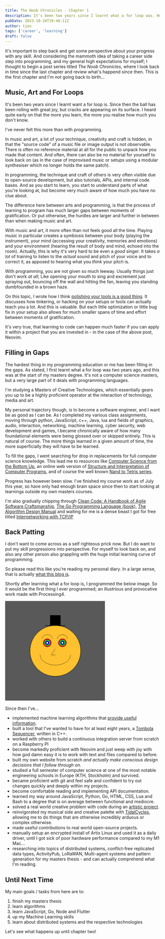```yaml
---
title: The Noob Chronicles - Chapter 1
description: It's been two years since I learnt what a for loop was. How's it been going since then?
pubDate: 2023-10-26T19:48:11Z 
author: tjex
tags: ['career', 'learning']
draft: false
---
```


It's important to step back and get some perspective about your progress with
any skill. And considering the mammoth idea of taking a career side step into
programming, and my general high expectations for myself; I thought to begin a
post series titled *The Noob Chronicles*, where I look back in time since the
last chapter and review what's happend since then. This is the first chapter
and I'm *not* going back to birth...

## Music, Art and For Loops

It's been two years since I learnt want a for loop is. Since then the ball has
been rolling with great joy, but cracks are appearing on its surface. I heard
quite early on that the more you learn, the more you realise how much you don't
know. 

I've never felt this more than with programming. 

In music and art, a lot of your technique, creativity and craft is hidden, in
that the "source code" of a music file or image output is not observable. There
is often no reference material at all for the public to unpack how you made
that content. And often, there can also be no material for yourself to look
back on (as in the case of improvised music or setups using a modular
synthesiser which no longer holds the same patch).

In programming, the technique and craft of others is very often visible due to
open-source development, but also tutorials, APIs, and internal code bases. And
as you start to learn, you start to understand parts of what you're looking at,
but become very much aware of how much you have no clue about. 

The difference here between arts and programming, is that the process of
learning to program has much larger gaps between moments of gratification. Or
put otherwise, the hurdles are larger and further in between than when making
music and art. 

With music and art, it more often than not feels good all the time. Playing
music in particular creates a symbiosis between your body (playing the
instrument), your mind (accessing your creativity, memories and emotions) and
your environment (hearing the result of body and mind, echoed into the room).
Actually, this is why it's very hard to be even a *good* singer. It takes *a
lot* of training to listen to the *actual* sound and pitch of your voice and to
correct it, as apposed to hearing what you *think* your pitch is.

With programming, you are not given so much leeway. Usually things just don't
work *at all*; Like opening your mouth to sing and excrement just spraying out,
bouncing off the wall and hitting the fan, leaving you standing dumbfounded in
a brown haze.

On this topic, I wrote how I think [polishing your tools is a good
thing](a-case-for-polishing-your-tools). It discusses how tinkering, or hacking
on your setups or tools can actually teach you a lot. And this is valuable. But
each little optimization or little bug fix in your setup also allows for much
smaller spans of time and effort between moments of gratification.

It's very true, that learning to code can happen much faster if you can apply 
it within a project that you are invested in - in the case of the above post, 
Neovim.

## Filling in Gaps

The hardest thing in my programming education or me has been filling in 
the gaps. As stated, I first learnt what a for loop was two years ago, and this 
was at the start of my masters degree. It's not a computer science masters, 
but a very large part of it deals with programming languages. 

I'm studying a Masters of Creative Technologies, which essentially gears you up
to be a highly proficient operator at the interaction of technology, media and
art. 

My personal trajectory though, is to become a software engineer, and I want be
as good as I can be. As I completed my various class assignments, moving
through python, JavaScript, c++, Java, lua and fields of graphics, audio,
interaction, networking, machine learning, cyber security, web development and
games, I became chronically aware of how many foundational elements were being
glossed over or skipped entirely. This is natural of course. The more things 
learned in a given amount of time, the more superficially they will have to be learned.

To fill the gaps, I went searching for drop in replacements for full computer
science knowledge. This lead me to resources like [Computer Science from the
Bottom Up](https://bottomupcs.com/), an online web version of [Structure and
Interpretation of Computer Programs](https://github.com/sarabander/sicp), and
of course the well known [Nand to Tetris series](https://www.nand2tetris.org/).

Progress has however been slow. I've finished my course work as of July this year, 
so have only had enough brain space since then to start looking at learnings outside 
my own masters courses.

I'm also gradually chipping through [Clean Code: A Handbook of Agile Software
Craftsmanship](https://www.goodreads.com/book/show/3735293-clean-code), [The Go
Programming Language (book)](https://www.gopl.io/), [The Algorithm Design
Manual](https://www.algorist.com/) and waiting for me is a dense beast I got
for free titled [Internetworking with
TCP/IP](https://www.oreilly.com/library/view/internetworking-with-tcpip/9780137464197/)

## Back Patting

I don't want to come across as a self righteous prick now. But I do want to put
my skill progressions into perspective. For myself to look back on, and also
any other person also grappling with the huge initial learning curve of
programming.

So please read this like you're reading my personal diary. In a large sense, 
that is actually [what this blog is](hello-world). 

Shortly after learning what a for loop is, I programmed the below image. So it
would be the first thing I ever programmed; an illustrious and provocative work
made with Processing4.

![self-portrait](../../../images/self-portrait-2021.png)

Since then I've...

- implemented machine learning algorithms that [provide useful
  information](https://github.com/tjex/pdf-correlator).
- built a tool that I've wanted to have for at least eight years, a [Tombola
  Sequencer](https://github.com/tjex/ofTombola-sequencer), written in C++.
- worked with others to build a continuous integration server from scratch on a
  Raspberry PI
- become markedly proficient with Neovim and just weep with joy with how god
  damn easy it is to work with text and files compared to before.
- built my own website from scratch *and actually make conscious design
  decisions that I follow through on*.
- studied a full semester of computer science at one of the most notable 
  engineering schools in Europe (KTH, Stockholm) and survived.
- became proficient with git and feel safe and confident to try out changes
  quickly and deeply within my projects.
- become comfortable reading and implementing API documentation.
- learned my way around JavaScript, Python, Go, HTML, CSS, Lua and Bash to a degree that is on average between functional and mediocre. 
- solved a real world creative problem with code during an [artistic
  project](https://github.com/tjex/WOMB-Installation).
- reinvigorated my musical side and creative palette with [TidalCycles](https://tidalcycles.org/), allowing
  me to do things that are otherwise incredibly arduous or complex otherwise.
- made useful contributions to real world open-source projects.
- manually setup an encrypted install of Artix Linux and used it as a daily driver, until I got sick of poor hardware performance compared to my M1 Mac...
- researching into topics of distributed systems, conflict-free replicated data
  types, ActivityPub, LoRaWAN, Multi-agent systems and pattern generation for
  my masters thesis - and can actually comprehend what I'm reading.


## Until Next Time

My main goals / tasks from here are to:

1. finish my masters thesis
2. learn algorithms
3. learn JavaScript, Go, Node and Flutter
4. up my Machine Learning skills
5. learn about distributed systems and the respective technologies

Let's see what happens up until chapter two!

